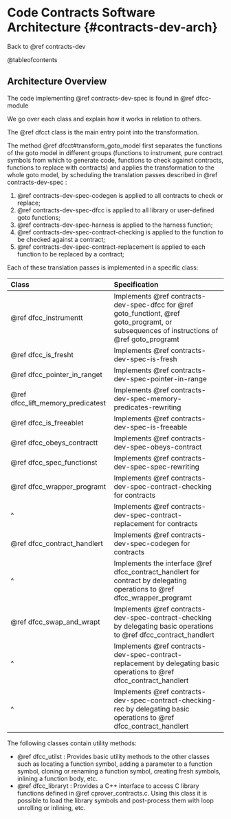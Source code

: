 # Code Contracts Software Architecture {#contracts-dev-arch}

Back to @ref contracts-dev

@tableofcontents

## Architecture Overview

The code implementing @ref contracts-dev-spec is found in @ref dfcc-module

We go over each class and explain how it works in relation to others.

The @ref dfcct class is the main entry point into the transformation.

The method @ref dfcct#transform_goto_model first separates the functions of the goto model in different groups (functions to instrument, pure contract symbols from which to generate code, functions to check against contracts, functions to replace with contracts) and applies the transformation
to the whole goto model, by scheduling the translation passes
described in @ref contracts-dev-spec :

1. @ref contracts-dev-spec-codegen is applied to all contracts to check or replace;
2. @ref contracts-dev-spec-dfcc is applied to all library or user-defined goto functions;
3. @ref contracts-dev-spec-harness is applied to the harness function;
4. @ref contracts-dev-spec-contract-checking is applied to the function to be checked against a contract;
5. @ref contracts-dev-spec-contract-replacement is applied to each function to be replaced by a contract;

Each of these translation passes is implemented in a specific class:

 Class                           | Specification
 :-------------------------------|:---------------------------------------
 @ref dfcc_instrumentt           | Implements @ref contracts-dev-spec-dfcc for @ref goto_functiont, @ref goto_programt, or subsequences of instructions of @ref goto_programt
 @ref dfcc_is_fresht             | Implements @ref contracts-dev-spec-is-fresh
 @ref dfcc_pointer_in_ranget     | Implements @ref contracts-dev-spec-pointer-in-range
 @ref dfcc_lift_memory_predicatest | Implements @ref contracts-dev-spec-memory-predicates-rewriting
 @ref dfcc_is_freeablet          | Implements @ref contracts-dev-spec-is-freeable
 @ref dfcc_obeys_contractt       | Implements @ref contracts-dev-spec-obeys-contract
 @ref dfcc_spec_functionst       | Implements @ref contracts-dev-spec-spec-rewriting
 @ref dfcc_wrapper_programt  | Implements @ref contracts-dev-spec-contract-checking for contracts
 ^                               | Implements @ref contracts-dev-spec-contract-replacement for contracts
 @ref dfcc_contract_handlert | Implements @ref contracts-dev-spec-codegen for contracts
 ^                               | Implements the interface @ref dfcc_contract_handlert for contract by delegating operations to @ref dfcc_wrapper_programt
 @ref dfcc_swap_and_wrapt        | Implements @ref contracts-dev-spec-contract-checking by delegating basic operations to @ref dfcc_contract_handlert
 ^                               | Implements @ref contracts-dev-spec-contract-replacement by delegating basic operations to @ref dfcc_contract_handlert
 ^                               | Implements @ref contracts-dev-spec-contract-checking-rec by delegating basic operations to @ref dfcc_contract_handlert

The following classes contain utility methods:
- @ref dfcc_utilst : Provides basic utility methods to the other classes such as
  locating a function symbol, adding a parameter to a function symbol, cloning
  or renaming a function symbol, creating fresh symbols, inlining a function
  body, etc.
- @ref dfcc_libraryt : Provides a C++ interface to access C library functions
  defined in @ref cprover_contracts.c. Using this class it is possible to load
  the library symbols and post-process them with loop unrolling or inlining, etc.
